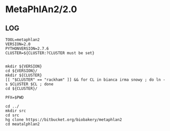 MetaPhlAn2/2.0
==============


LOG
----
    
    TOOL=metaphlan2
    VERSION=2.0
    PYTHONVERSION=2.7.6
    CLUSTER=${CLUSTER:?CLUSTER must be set}


    mkdir ${VERSION}
    cd ${VERSION}/
    mkdir ${CLUSTER}
    [[ "$CLUSTER" == "rackham" ]] && for CL in bianca irma snowy ; do ln -s $CLUSTER $CL ; done
    cd ${CLUSTER}/
    
    PFX=$PWD
    
    cd ../
    mkdir src
    cd src
    hg clone https://bitbucket.org/biobakery/metaphlan2
    cd meatalphlan2
